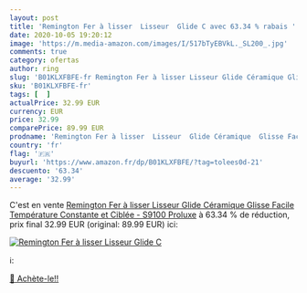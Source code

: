 ```yaml
---
layout: post
title: 'Remington Fer à lisser  Lisseur  Glide C avec 63.34 % rabais '
date: 2020-10-05 19:20:12
image: 'https://m.media-amazon.com/images/I/517bTyEBVkL._SL200_.jpg'
comments: true
category: ofertas
author: ring
slug: 'B01KLXFBFE-fr Remington Fer à lisser Lisseur Glide Céramique Glisse...'
sku: 'B01KLXFBFE-fr'
tags: [  ]
actualPrice: 32.99 EUR
currency: EUR
price: 32.99
comparePrice: 89.99 EUR
prodname: 'Remington Fer à lisser  Lisseur  Glide Céramique  Glisse Facile  Température Constante et Ciblée - S9100 Proluxe'
country: 'fr'
flag: '🇫🇷'
buyurl: 'https://www.amazon.fr/dp/B01KLXFBFE/?tag=tolees0d-21'
descuento: '63.34'
average: '32.99'
---
```


C'est en vente [Remington Fer à lisser  Lisseur  Glide Céramique  Glisse Facile  Température Constante et Ciblée - S9100 Proluxe](https://www.amazon.fr/dp/B01KLXFBFE/?tag=tolees0d-21)  à  63.34 % de réduction, prix final  32.99 EUR (original: 89.99 EUR) ici:

[![Remington Fer à lisser  Lisseur  Glide C](https://m.media-amazon.com/images/I/517bTyEBVkL._SL200_.jpg)](https://www.amazon.fr/dp/B01KLXFBFE/?tag=tolees0d-21)

ℹ️:


[🛒 Achète-le!!](https://www.amazon.fr/dp/B01KLXFBFE/?tag=tolees0d-21)

